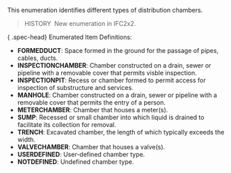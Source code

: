 ﻿This enumeration identifies different types of distribution chambers.

> HISTORY&nbsp; New enumeration in IFC2x2.

{ .spec-head}
Enumerated Item Definitions:

* **FORMEDDUCT**: Space formed in the ground for the passage of pipes, cables, ducts.
* **INSPECTIONCHAMBER**: Chamber constructed on a drain, sewer or pipeline with a removable cover that permits visble inspection.
* **INSPECTIONPIT**: Recess or chamber formed to permit access for inspection of substructure and services.
* **MANHOLE**: Chamber constructed on a drain, sewer or pipeline with a removable cover that permits the entry of a person.
* **METERCHAMBER**: Chamber that houses a meter(s).
* **SUMP**: Recessed or small chamber into which liquid is drained to facilitate its collection for removal.
* **TRENCH**: Excavated chamber, the length of which typically exceeds the width.
* **VALVECHAMBER**: Chamber that houses a valve(s).
* **USERDEFINED**: User-defined chamber type.
* **NOTDEFINED**: Undefined chamber type.
